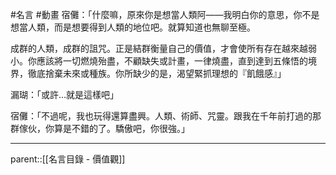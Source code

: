 #名言 #動畫
宿儺：「什麼嘛，原來你是想當人類阿——我明白你的意思，你不是想當人類，而是想要得到人類的地位吧。就算知道也無聊至極。

成群的人類，成群的詛咒。正是結群衡量自己的價值，才會使所有存在越來越弱小。你應該將一切燃燒殆盡，不顧缺失或計畫，一律燒盡，直到達到五條悟的境界，徹底捨棄未來或種族。你所缺少的是，渴望緊抓理想的『飢餓感』」

漏瑚：「或許…就是這樣吧」

宿儺：「不過呢，我也玩得還算盡興。人類、術師、咒靈。跟我在千年前打過的那群傢伙，你算是不錯的了。驕傲吧，你很強。」
- - -
parent::[[名言目錄 - 價值觀]]